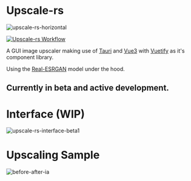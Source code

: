 # Upscale-rs

![upscale-rs-horizontal](https://user-images.githubusercontent.com/49915167/203207059-1ed3fd08-6cff-4068-a9d7-5b2559d1fb94.png)

[![Upscale-rs Workflow](https://github.com/OLoKo64/upscale-rs/actions/workflows/rust.yml/badge.svg)](https://github.com/OLoKo64/upscale-rs/actions/workflows/rust.yml)

A GUI image upscaler making use of [Tauri](https://tauri.app/) and [Vue3](https://vuejs.org/) with [Vuetify](https://next.vuetifyjs.com/en/) as it's component library.

Using the [Real-ESRGAN](https://github.com/xinntao/Real-ESRGAN) model under the hood.

## Currently in beta and active development.

# Interface (WIP)

![upscale-rs-interface-beta1](https://user-images.githubusercontent.com/49915167/203207834-3c154fe5-94d0-490e-8b0a-cf8f9d931e9a.png)

# Upscaling Sample

![before-after-ia](https://user-images.githubusercontent.com/49915167/203209186-4fc7470a-acd4-4ad5-bab5-ef1df76496b1.jpg)

